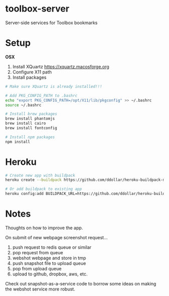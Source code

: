 toolbox-server
==============

Server-side services for Toolbox bookmarks


Setup
=====

**OSX**

1. Install XQuartz https://xquartz.macosforge.org
2. Configure X11 path
3. Install packages


```bash
# Make sure XQuartz is already installed!!!

# Add PKG_CONFIG_PATH to .bashrc
echo "export PKG_CONFIG_PATH=/opt/X11/lib/pkgconfig" >> ~/.bashrc
source ~/.bashrc
```

```bash
# Install brew packages
brew install phantomjs
brew install cairo
brew install fontconfig

# Install npm packages
npm install
```

Heroku
======

```bash
# Create new app with buildpack
heroku create --buildpack https://github.com/ddollar/heroku-buildpack-multi.git

# Or add buildpack to existing app
heroku config:add BUILDPACK_URL=https://github.com/ddollar/heroku-buildpack-multi.git
```


Notes
=====

Thoughts on how to improve the app.

On submit of new webpage screenshot request...

1. push request to redis queue or similar
2. pop request from queue
3. webshot webpage and store in tmp
4. push snapshot file to upload queue
5. pop from upload queue
6. upload to github, dropbox, aws, etc.

Check out snapshot-as-a-service code to borrow some ideas on making
the webshot service more robust.
